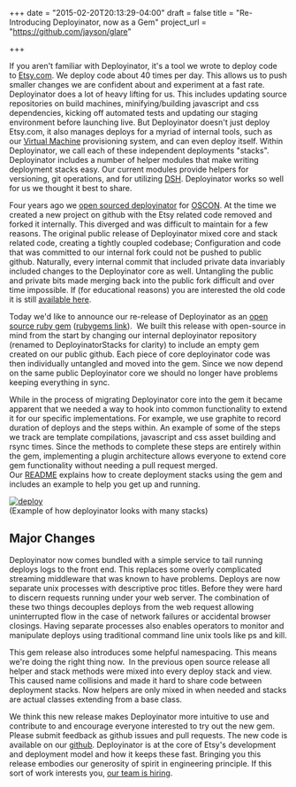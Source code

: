 +++
date = "2015-02-20T20:13:29-04:00"
draft = false
title = "Re-Introducing Deployinator, now as a Gem"
project_url = "https://github.com/jayson/glare"

+++

If you aren't familiar with Deployinator, it's a tool we wrote to deploy code to [Etsy.com](https://www.etsy.com/). We deploy code about 40 times per day. This allows us to push smaller changes we are confident about and experiment at a fast rate. Deployinator does a lot of heavy lifting for us. This includes updating source repositories on build machines, minifying/building javascript and css dependencies, kicking off automated tests and updating our staging environment before launching live. But Deployinator doesn't just deploy Etsy.com, it also manages deploys for a myriad of internal tools, such as our [Virtual Machine](https://codeascraft.com/2012/03/13/making-it-virtually-easy-to-deploy-on-day-one/) provisioning system, and can even deploy itself. Within Deployinator, we call each of these independent deployments "stacks". Deployinator includes a number of helper modules that make writing deployment stacks easy. Our current modules provide helpers for versioning, git operations, and for utilizing [DSH](https://www.netfort.gr.jp/~dancer/software/dsh.html.en). Deployinator works so well for us we thought it best to share.

Four years ago we [open sourced deployinator](https://codeascraft.com/2010/05/20/quantum-of-deployment/) for [OSCON](http://www.oscon.com/). At the time we created a new project on github with the Etsy related code removed and forked it internally. This diverged and was difficult to maintain for a few reasons. The original public release of Deployinator mixed core and stack related code, creating a tightly coupled codebase; Configuration and code that was committed to our internal fork could not be pushed to public github. Naturally, every internal commit that included private data invariably included changes to the Deployinator core as well. Untangling the public and private bits made merging back into the public fork difficult and over time impossible. If (for educational reasons) you are interested the old code it is still [available here](https://github.com/etsy/Deployinator/tree/master_old).

Today we'd like to announce our re-release of Deployinator as an [open source ruby gem](https://github.com/etsy/Deployinator/tree/master) ([rubygems link](https://rubygems.org/gems/etsy-deployinator)).  We built this release with open-source in mind from the start by changing our internal deployinator repository (renamed to DeployinatorStacks for clarity) to include an empty gem created on our public github. Each piece of core deployinator code was then individually untangled and moved into the gem. Since we now depend on the same public Deployinator core we should no longer have problems keeping everything in sync.

While in the process of migrating Deployinator core into the gem it became apparent that we needed a way to hook into common functionality to extend it for our specific implementations. For example, we use graphite to record duration of deploys and the steps within. An example of some of the steps we track are template compilations, javascript and css asset building and rsync times. Since the methods to complete these steps are entirely within the gem, implementing a plugin architecture allows everyone to extend core gem functionality without needing a pull request merged. Our [README](https://github.com/etsy/deployinator/blob/master/README.md) explains how to create deployment stacks using the gem and includes an example to help you get up and running.

[![deploy](https://codeascraft.com/wp-content/uploads/2015/02/deploy-1024x508.png)\
](https://codeascraft.com/wp-content/uploads/2015/02/deploy.png)(Example of how deployinator looks with many stacks)

**Major Changes**
-----------------

Deployinator now comes bundled with a simple service to tail running deploys logs to the front end. This replaces some overly complicated streaming middleware that was known to have problems. Deploys are now separate unix processes with descriptive proc titles. Before they were hard to discern requests running under your web server. The combination of these two things decouples deploys from the web request allowing uninterrupted flow in the case of network failures or accidental browser closings. Having separate processes also enables operators to monitor and manipulate deploys using traditional command line unix tools like ps and kill.

This gem release also introduces some helpful namespacing. This means we're doing the right thing now.  In the previous open source release all helper and stack methods were mixed into every deploy stack and view. This caused name collisions and made it hard to share code between deployment stacks. Now helpers are only mixed in when needed and stacks are actual classes extending from a base class.

We think this new release makes Deployinator more intuitive to use and contribute to and encourage everyone interested to try out the new gem. Please submit feedback as github issues and pull requests. The new code is available on our [github](https://github.com/etsy/deployinator/tree/master). Deployinator is at the core of Etsy's development and deployment model and how it keeps these fast. Bringing you this release embodies our generosity of spirit in engineering principle. If this sort of work interests you, [our team is hiring](https://www.etsy.com/careers/job/oNMo0fwH).
